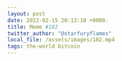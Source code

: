 ```yaml
---
layout: post
date: 2022-02-15 20:13:10 +0000.
title: Meme #182
twitter_author: "@starfuryflames"
local_file: /assets/images/182.mp4
tags: the-world bitcoin
---
```

